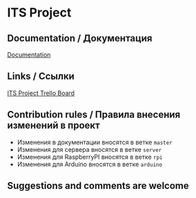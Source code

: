 # ITS Project

## Documentation / Документация

[Documentation](https://suembeka.github.io/ITS/)

## Links / Ссылки

[ITS Project Trello Board](https://trello.com/b/IOKT8p9x)

## Contribution rules / Правила внесения изменений в проект

+ Изменения в документации вносятся в ветке ```master```
+ Изменения для сервера вносятся в ветке ```server```
+ Изменения для RaspberryPI вносятся в ветке ```rpi```
+ Изменения для Arduino вносятся в ветке ```arduino```

## Suggestions and comments are welcome
